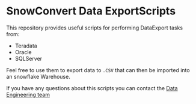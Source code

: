 # SnowConvert Data ExportScripts

This repository provides useful scripts for performing DataExport tasks from: 

- Teradata
- Oracle
- SQLServer

Feel free to use them to export data to `.CSV` that can then be imported into an snowflake Warehouse.

If you have any questions about this scripts you can contact the
[Data Engineering team](mailto:DataEngineeringTeam@mobilize.net)
